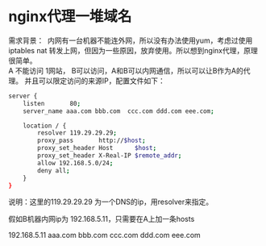 # nginx代理一堆域名



需求背景：  内网有一台机器不能连外网，所以没有办法使用yum，考虑过使用iptables nat 转发上网，但因为一些原因，放弃使用。所以想到nginx代理，原理很简单。   
A 不能访问 1网站， B可以访问，A和B可以内网通信，所以可以让B作为A的代理。 并且可以限定访问的来源IP，配置文件如下：

```bash
server {
    listen       80;
    server_name aaa.com bbb.com  ccc.com ddd.com eee.com;

    location / {
        resolver 119.29.29.29;
        proxy_pass       http://$host;
        proxy_set_header Host      $host;
        proxy_set_header X-Real-IP $remote_addr;
        allow 192.168.5.0/24;
        deny all;
    }
}
```

  
说明：这里的119.29.29.29 为一个DNS的ip，用resolver来指定。

假如B机器内网ip为 192.168.5.11，只需要在A上加一条hosts

192.168.5.11 aaa.com bbb.com ccc.com ddd.com eee.com

